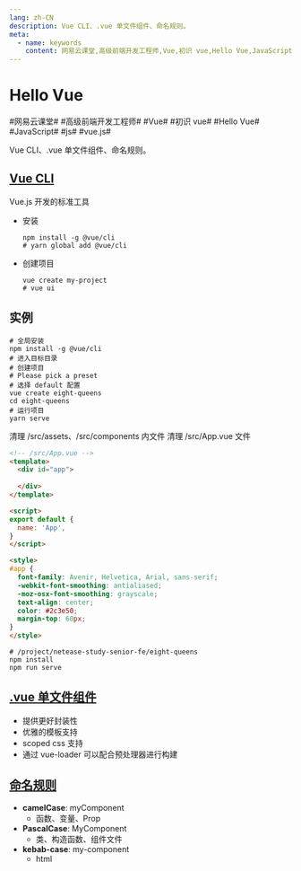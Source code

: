 ```yaml
---
lang: zh-CN
description: Vue CLI、.vue 单文件组件、命名规则。
meta:
  - name: keywords
    content: 网易云课堂,高级前端开发工程师,Vue,初识 vue,Hello Vue,JavaScript,js,vue.js
---
```


# Hello Vue

\#网易云课堂#
\#高级前端开发工程师#
\#Vue#
\#初识 vue#
\#Hello Vue#
\#JavaScript#
\#js#
\#vue.js#

Vue CLI、.vue 单文件组件、命名规则。

## [Vue CLI](https://cli.vuejs.org/zh/)

Vue.js 开发的标准工具

* 安装

  ```shell
  npm install -g @vue/cli
  # yarn global add @vue/cli
  ```

* 创建项目

  ```shell
  vue create my-project
  # vue ui
  ```

## 实例

```shell
# 全局安装
npm install -g @vue/cli
# 进入目标目录
# 创建项目
# Please pick a preset
# 选择 default 配置
vue create eight-queens
cd eight-queens
# 运行项目
yarn serve
```

清理 /src/assets、/src/components 内文件
清理 /src/App.vue 文件

```html
<!-- /src/App.vue -->
<template>
  <div id="app">
    
  </div>
</template>

<script>
export default {
  name: 'App',
}
</script>

<style>
#app {
  font-family: Avenir, Helvetica, Arial, sans-serif;
  -webkit-font-smoothing: antialiased;
  -moz-osx-font-smoothing: grayscale;
  text-align: center;
  color: #2c3e50;
  margin-top: 60px;
}
</style>
```

```shell
# /project/netease-study-senior-fe/eight-queens
npm install
npm run serve
```

## [.vue 单文件组件](https://cn.vuejs.org/v2/guide/single-file-components.html)

* 提供更好封装性
* 优雅的模板支持
* scoped css 支持
* 通过 vue-loader 可以配合预处理器进行构建

## [命名规则](https://cn.vuejs.org/v2/style-guide/)

* **camelCase**: myComponent
  * 函数、变量、Prop
* **PascalCase**: MyComponent
  * 类、构造函数、组件文件
* **kebab-case**: my-component
  * html

